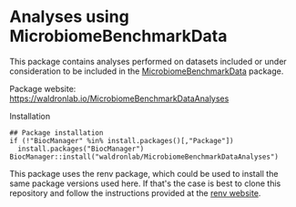 # Analyses using MicrobiomeBenchmarkData 

This package contains analyses performed on datasets included or under
consideration to be included in the 
[MicrobiomeBenchmarkData](https://waldronlab.io/MicrobiomeBenchmarkData)
package.

Package website: https://waldronlab.io/MicrobiomeBenchmarkDataAnalyses

Installation

```{r}
## Package installation
if (!"BiocManager" %in% install.packages()[,"Package"])
  install.packages("BiocManager")
BiocManager::install("waldronlab/MicrobiomeBenchmarkDataAnalyses")
```

This package uses the renv package, which could be used to install the
same package versions used here. If that's the case is best to clone
this repository and follow the instructions provided at the 
[renv website](https://rstudio.github.io/renv/articles/renv.html).

